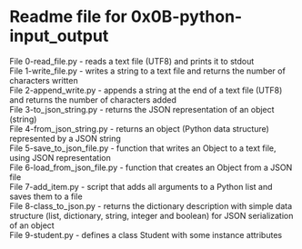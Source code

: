 # Readme file for 0x0B-python-input_output

File 0-read_file.py - reads a text file (UTF8) and prints it to stdout  
File 1-write_file.py - writes a string to a text file and returns the number of characters written  
File 2-append_write.py - appends a string at the end of a text file (UTF8) and returns the number of characters added  
File 3-to_json_string.py - returns the JSON representation of an object (string)  
File 4-from_json_string.py - returns an object (Python data structure) represented by a JSON string  
File 5-save_to_json_file.py - function that writes an Object to a text file, using JSON representation  
File 6-load_from_json_file.py - function that creates an Object from a JSON file  
File 7-add_item.py - script that adds all arguments to a Python list and saves them to a file  
File 8-class_to_json.py - returns the dictionary description with simple data structure (list, dictionary, string, integer and boolean) for JSON serialization of an object  
File 9-student.py - defines a class Student with some instance attributes

